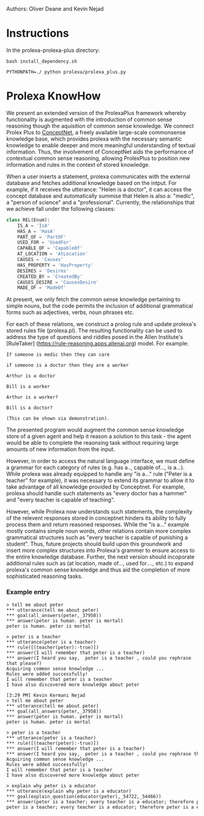 Authors: Oliver Deane and Kevin Nejad

# Instructions
In the prolexa-prolexa-plus directory:

```shell
bash install_dependency.sh

PYTHONPATH=./ python prolexa/prolexa_plus.py
```

# Prolexa KnowHow

We present an extended version of the ProlexaPlus framework whereby functionality is augmented with the introduction of common sense reasoning though the aquisition of common sense knowledge. We connect Prolex Plus to [ConceptNet](http://conceptnet.io), a freely available large-scale commonsense knowledge base, which  provides prolexa with the necessary semantic knowledge to enable deeper and more meaningful understanding of textual information. Thus, the involvement of ConceptNet aids the performance of contextual common sense reasoning, allowing ProlexPlus to position new information and rules in the context of stored knowledge.

When a user inserts a statement, prolexa communicates with the external database and fetches additional knowledge based on the intput. For example, if it receives the utterance: "Helen is a doctor", it can access the concept database and automatically summise that Helen is also a: "medic", a "person of science" and a "professional". 
Currently, the relationships that we achieve fall under the following classes:

```python
class REL(Enum):
    IS_A = 'IsA'
    HAS_A = 'HasA'
    PART_OF = 'PartOF'
    USED_FOR = 'UsedFor'
    CAPABLE_OF = 'CapableOf'
    AT_LOCATION = 'AtLocation'
    CAUSES = 'Causes'
    HAS_PROPERTY = 'HasProperty'
    DESIRES = 'Desires'
    CREATED_BY = 'CreatedBy'
    CAUSES_DESIRE = 'CausesDesire'
    MADE_OF = 'MadeOf'
```
At present, we only fetch the common sense knowledge pertaining to simple nouns, but the code permits the inclusion of additional  grammatical forms such as adjectives, verbs, noun phrases etc. 

For each of these relations, we construct a prolog rule and update prolexa's stored rules file (prolexa.pl). 
The resulting functionality can be used to address the type of questions and riddles posed in the Allen Institute's [RuleTaker] (https://rule-reasoning.apps.allenai.org) model. For example: 

```
If someone is medic then they can care

if someone is a doctor then they are a worker

Arthur is a doctor

Bill is a worker
 
Arthur is a worker?

Bill is a doctor?

(This can be shown via demonstration).
```
The presented program would augment the common sense knowledge store of a given agent and help it reason a solution to this task - the agent would be able to complete the reaonsing task without requiring large amounts of new information from the input. 

However, in order to access the natural language interface, we must define a grammar for each category of rules (e.g. has a.., capable of..., is a...). 
While prolexa was already equipped to handle any "is a..." rule ("Peter is a teacher" for example), it was necessary to extend its grammar to allow it to take advantage of all knowledge provided by Conceptnet. For example, prolexa should handle such statements as "every doctor has a hammer" and "every teacher is capable of teaching". 

However, while Prolexa now understands such statements, the complexity of the relevent responses stored in conceptnet hinders its ability to fully process them and return reasoned responses. While the "is a..." example mostly contains simple noun words, other relations contain more complex grammatical structures such as "every teacher is capable of punishing a student". Thus, future projects should build upon this groundwork and insert more complex structures into Prolexa's grammer to ensure access to the entire knowledge database. Further, the next version should incoporate additional rules such as (at location, made of..., used for...., etc.) to expand prolexa's common sense knowledge and thus aid the completion of more sophisticated reasoning tasks. 

### Example entry
```shell
> tell me about peter 
*** utterance(tell me about peter)
*** goal(all_answers(peter,_37958))
*** answer(peter is human. peter is mortal)
peter is human. peter is mortal

> peter is a teacher 
*** utterance(peter is a teacher)
*** rule([(teacher(peter):-true)])
*** answer(I will remember that peter is a teacher)
*** answer(I heard you say,  peter is a teacher , could you rephrase that please?)
Acquiring common sense knowledge ...
Rules were added successfully!
I will remember that peter is a teacher
I have also discovered more knowledge about peter

[3:29 PM] Kevin Kermani Nejad
> tell me about peter 
*** utterance(tell me about peter)
*** goal(all_answers(peter,_37958))
*** answer(peter is human. peter is mortal)
peter is human. peter is mortal

> peter is a teacher 
*** utterance(peter is a teacher)
*** rule([(teacher(peter):-true)])
*** answer(I will remember that peter is a teacher)
*** answer(I heard you say,  peter is a teacher , could you rephrase that please?)
Acquiring common sense knowledge ...
Rules were added successfully!
I will remember that peter is a teacher
I have also discovered more knowledge about peter

> explain why peter is a educator 
*** utterance(explain why peter is a educator)
*** goal(explain_question(educator(peter),_54722,_54466))
*** answer(peter is a teacher; every teacher is a educator; therefore peter is a educator)
peter is a teacher; every teacher is a educator; therefore peter is a educator
```





